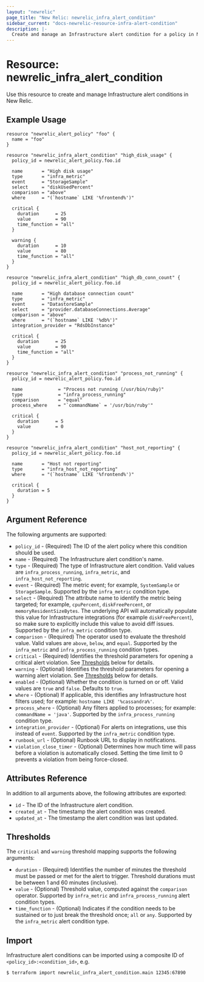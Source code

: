 ```yaml
---
layout: "newrelic"
page_title: "New Relic: newrelic_infra_alert_condition"
sidebar_current: "docs-newrelic-resource-infra-alert-condition"
description: |-
  Create and manage an Infrastructure alert condition for a policy in New Relic.
---
```


# Resource: newrelic\_infra_alert\_condition

Use this resource to create and manage Infrastructure alert conditions in New Relic.

## Example Usage

```hcl
resource "newrelic_alert_policy" "foo" {
  name = "foo"
}

resource "newrelic_infra_alert_condition" "high_disk_usage" {
  policy_id = newrelic_alert_policy.foo.id

  name       = "High disk usage"
  type       = "infra_metric"
  event      = "StorageSample"
  select     = "diskUsedPercent"
  comparison = "above"
  where      = "(`hostname` LIKE '%frontend%')"

  critical {
    duration      = 25
    value         = 90
    time_function = "all"
  }

  warning {
    duration      = 10
    value         = 80
    time_function = "all"
  }
}

resource "newrelic_infra_alert_condition" "high_db_conn_count" {
  policy_id = newrelic_alert_policy.foo.id

  name       = "High database connection count"
  type       = "infra_metric"
  event      = "DatastoreSample"
  select     = "provider.databaseConnections.Average"
  comparison = "above"
  where      = "(`hostname` LIKE '%db%')"
  integration_provider = "RdsDbInstance"

  critical {
    duration      = 25
    value         = 90
    time_function = "all"
  }
}

resource "newrelic_infra_alert_condition" "process_not_running" {
  policy_id = newrelic_alert_policy.foo.id

  name             = "Process not running (/usr/bin/ruby)"
  type             = "infra_process_running"
  comparison       = "equal"
  process_where    = "`commandName` = '/usr/bin/ruby'"

  critical {
    duration      = 5
    value         = 0
  }
}

resource "newrelic_infra_alert_condition" "host_not_reporting" {
  policy_id = newrelic_alert_policy.foo.id

  name       = "Host not reporting"
  type       = "infra_host_not_reporting"
  where      = "(`hostname` LIKE '%frontend%')"

  critical {
    duration = 5
  }
}
```

## Argument Reference

The following arguments are supported:

  * `policy_id` - (Required) The ID of the alert policy where this condition should be used.
  * `name` - (Required) The Infrastructure alert condition's name.
  * `type` - (Required) The type of Infrastructure alert condition.  Valid values are  `infra_process_running`, `infra_metric`, and `infra_host_not_reporting`.
  * `event` - (Required) The metric event; for example, `SystemSample` or `StorageSample`.  Supported by the `infra_metric` condition type.
  * `select` - (Required) The attribute name to identify the metric being targeted; for example, `cpuPercent`, `diskFreePercent`, or `memoryResidentSizeBytes`.  The underlying API will automatically populate this value for Infrastructure integrations (for example `diskFreePercent`), so make sure to explicitly include this value to avoid diff issues.  Supported by the `infra_metric` condition type.
  * `comparison` - (Required) The operator used to evaluate the threshold value.  Valid values are `above`, `below`, and `equal`.  Supported by the `infra_metric` and `infra_process_running` condition types.
  * `critical` - (Required) Identifies the threshold parameters for opening a critical alert violation. See [Thresholds](#thresholds) below for details.
  * `warning` - (Optional) Identifies the threshold parameters for opening a warning alert violation. See [Thresholds](#thresholds) below for details.
  * `enabled` - (Optional) Whether the condition is turned on or off.  Valid values are `true` and `false`.  Defaults to `true`.
  * `where` - (Optional) If applicable, this identifies any Infrastructure host filters used; for example: `hostname LIKE '%cassandra%'`.
  * `process_where` - (Optional) Any filters applied to processes; for example: `commandName = 'java'`.  Supported by the `infra_process_running` condition type.
  * `integration_provider` - (Optional) For alerts on integrations, use this instead of `event`.  Supported by the `infra_metric` condition type.
  * `runbook_url` - (Optional) Runbook URL to display in notifications.
  * `violation_close_timer` - (Optional) Determines how much time will pass before a violation is automatically closed. Setting the time limit to 0 prevents a violation from being force-closed.

## Attributes Reference

In addition to all arguments above, the following attributes are exported:

  * `id` - The ID of the Infrastructure alert condition.
  * `created_at` - The timestamp the alert condition was created.
  * `updated_at` - The timestamp the alert condition was last updated.

## Thresholds

The `critical` and `warning` threshold mapping supports the following arguments:

  * `duration` - (Required) Identifies the number of minutes the threshold must be passed or met for the alert to trigger. Threshold durations must be between 1 and 60 minutes (inclusive).
  * `value` - (Optional) Threshold value, computed against the `comparison` operator. Supported by `infra_metric` and `infra_process_running` alert condition types.
  * `time_function` - (Optional) Indicates if the condition needs to be sustained or to just break the threshold once; `all` or `any`. Supported by the `infra_metric` alert condition type.


## Import

Infrastructure alert conditions can be imported using a composite ID of `<policy_id>:<condition_id>`, e.g.

```
$ terraform import newrelic_infra_alert_condition.main 12345:67890
```
